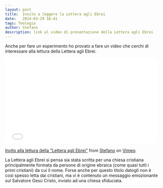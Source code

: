 ```yaml
---
layout: post
title:  Invito a leggere la Lettera agli Ebrei
date:   2014-03-29 16:41
tags: Teologia
author: Stefano
description: link al video di presentazione della Lettera agli Ebrei
---
```


Anche per fare un esperimento ho provato a fare un video che cerchi di interessare alla lettura della Lettera agli Ebrei.

<iframe src="//player.vimeo.com/video/90403909" width="500" height="281" frameborder="0" webkitallowfullscreen mozallowfullscreen allowfullscreen > </iframe> <p><a href="http://vimeo.com/90403909">Invito alla lettura della "Lettera agli Ebrei"</a> from <a href="http://vimeo.com/pastoredarchino">Stefano</a> on <a href="https://vimeo.com">Vimeo</a>.</p>

La Lettera agli Ebrei si pensa sia stata scritta per una chiesa cristiana principalmente formata da persone di origine ebraica (come quasi tutti i primi cristiani) da cui il nome. Forse anche per questo titolo datogli non è così spesso letta dai cristiani, ma vi è contenuto un messaggio emozionante sul Salvatore Gesù Cristo, inviato ad una chiesa sfiduciata.
